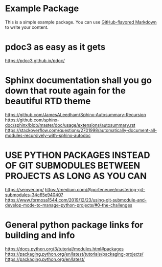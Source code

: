 # Example Package

This is a simple example package. You can use
[GitHub-flavored Markdown](https://guides.github.com/features/mastering-markdown/)
to write your content.


# pdoc3 as easy as it gets
https://pdoc3.github.io/pdoc/


# Sphinx documentation shall you go down that route again for the beautiful RTD theme
https://github.com/JamesALeedham/Sphinx-Autosummary-Recursion
https://github.com/sphinx-doc/sphinx/blob/master/doc/usage/extensions/autosummary.rst
https://stackoverflow.com/questions/2701998/automatically-document-all-modules-recursively-with-sphinx-autodoc


# USE PYTHON PACKAGES INSTEAD OF GIT SUBMODULES BETWEEN PROJECTS AS LONG AS YOU CAN
https://semver.org/
https://medium.com/@porteneuve/mastering-git-submodules-34c65e940407
https://www.formosa1544.com/2019/12/23/using-git-submodule-and-develop-mode-to-manage-python-projects/#0-the-challenges


# General python package links for building and info
https://docs.python.org/3/tutorial/modules.html#packages
https://packaging.python.org/en/latest/tutorials/packaging-projects/
https://packaging.python.org/en/latest/
